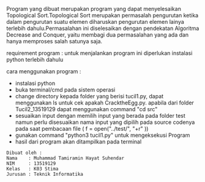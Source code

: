 Program yang dibuat merupakan program yang dapat menyelesaikan Topological Sort.Topological Sort merupakan permasalah pengurutan ketika dalam pengurutan suatu elemen diharuskan pengurutan elemen lainya terlebih dahulu.Permasalahan ini diselesaikan dengan pendekatan Algoritma Decrease and Conquer, yaitu membagi dua permasalahan yang ada dan hanya memproses salah satunya saja.

requirement program :
untuk menjalankan program ini diperlukan instalasi python terlebih dahulu

cara menggunakan program :
   * instalasi python
   * buka terminal/cmd pada sistem operasi
   * change directory kepada folder yang berisi tucil1.py, dapat menggunakan ls untuk cek apakah CracktheEgg.py. apabila dari folder Tucil2_13519129 dapat menggunakan command "cd src"
   * sesuaikan input dengan memilih input yang berada pada folder test namun perlu disesuaikan nama input yang dipilih pada source codenya pada saat pembacaan file ( f = open("../test/<namafiletxt>", "+r" ))
   * gunakan command "python3 tucil1.py" untuk mengeksekusi Program
   * hasil dari program akan ditampilkan pada terminal





    Dibuat oleh :
    Nama    : Muhammad Tamiramin Hayat Suhendar
    NIM     : 13519129
    Kelas   : K03 Stima
    Jurusan : Teknik Informatika 
